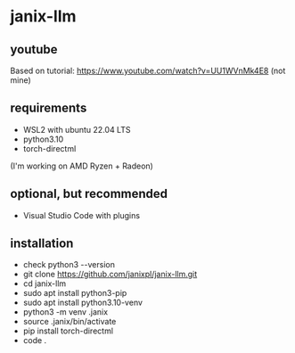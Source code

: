 # janix-llm
## youtube
Based on tutorial:
https://www.youtube.com/watch?v=UU1WVnMk4E8
(not mine)

## requirements

- WSL2 with ubuntu 22.04 LTS
- python3.10
- torch-directml 

(I'm working on AMD Ryzen + Radeon)

## optional, but recommended
- Visual Studio Code with plugins

## installation
- check python3 --version
- git clone https://github.com/janixpl/janix-llm.git
- cd janix-llm
- sudo apt install python3-pip
- sudo apt install python3.10-venv
- python3 -m venv .janix
- source .janix/bin/activate
- pip install torch-directml
- code .